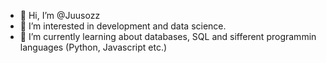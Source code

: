 - 👋 Hi, I’m @Juusozz
- 👀 I’m interested in development and data science.
- 🌱 I’m currently learning about databases, SQL and sifferent programmin languages (Python, Javascript etc.)

<!---
Juusozz/Juusozz is a ✨ special ✨ repository because its `README.md` (this file) appears on your GitHub profile.
You can click the Preview link to take a look at your changes.
--->
